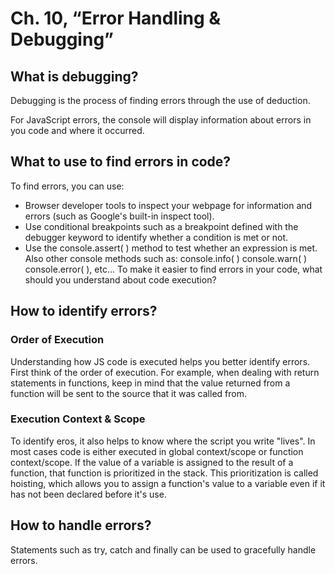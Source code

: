 # Ch. 10, “Error Handling & Debugging”

## What is debugging?
Debugging is the process of finding errors through the use of deduction.

For JavaScript errors, the console will display information about errors in you code and where it occurred.


## What to use to find errors in code?

To find errors, you can use:

* Browser developer tools to inspect your webpage for information and errors (such as Google's built-in inspect tool).
* Use conditional breakpoints such as a breakpoint defined with the debugger keyword to identify whether a condition is met or not.
* Use the console.assert( ) method to test whether an expression is met. Also other console methods such as:
console.info( )
console.warn( )
console.error( ), etc…
To make it easier to find errors in your code, what should you understand about code execution?

## How to identify errors?

### Order of Execution
Understanding how JS code is executed helps you better identify errors. First think of the order of execution. For example, when dealing with return statements in functions, keep in mind that the value returned from a function will be sent to the source that it was called from.


### Execution Context & Scope
To identify eros, it also helps to know where the script you write "lives". In most cases code is either executed in global context/scope or function context/scope.  If the value of a variable is assigned to the result of a function, that function is prioritized in the stack. This prioritization is called hoisting, which allows you to assign a function's value to a variable even if it has not been declared before  it's use.


## How to handle errors?
Statements such as try, catch and finally can be used to gracefully handle errors.

